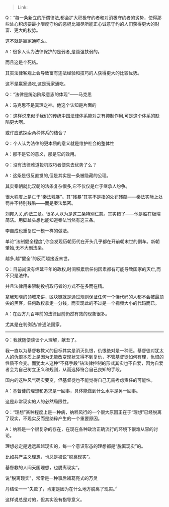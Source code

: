 > Link: 

Q：“每一条新立的所谓律法,都会扩大积极守约者和对消极守约者的劣势，使得那些处心积虑要最小限度守约的恶棍比竭尽所能正心诚意守约的人们获得更大的财富、更大的权势。

这不就是赢家通吃么。

A：很多人认为法律保护的是弱者,是锄强扶弱的。

而且这是个死结。

其实法律客观上会导致富有违法经验和技巧的人获得更大的比较优势。

这不是赢家通吃,这是玩家通吃。

Q：“法律是统治阶级意志的体现”——马克思

A：马克思不是真理之神。他这个认知是片面的

Q：这样说来似乎我们的传统中国法律体系能对之有抑制作用,可是这个体系的缺陷更大啊。

或许应该探索两种体系的结合？

Q：个人认为法律的更本质的意义就是维护社会的整体性

A：那不是它的意义，那是它的效用。

Q：没有法律难道投机取巧者便失去优势了么？

A：这条是很反直觉的,但是其实是一条被隐藏的公理。

其实秦朝就比汉朝的法条复杂很多,它不仅仅是亡于继承人纷争。

很大程度上是亡于“秦法残暴”。其“残暴”其实不是指的处罚残酷——秦法实际上处罚并不特别残酷——而是秦法繁密。

刘邦入关,约法三章。很多人以为是这三条特别仁慈。其实错了——他是胜在极端简洁。用脚趾头想也能知道秦法当然有这三条。

李自成也重复过一模一样的做法。

单论“法制健全程度”,你会发现历朝历代在开头几乎都在开前朝末世的倒车。新朝肇始,无不大删法条。

越多,越“健全”的反而越接近末世。

Q：目前尚没有绵延千年的政权,时间积累后任何因素都有可能导致国家的灭亡,而不只是法律。

并且法律用来限制投机取巧者的方式不在多而在精。

拿我知晓的领域来讲，区块链就是通过规则保证任何一个懂代码的人都不会被最顶尖的黑客，任何政权拿走一分钱，而实现此的不过是一个视频大小的代码而已。

A：在西方几百年前的法律目前仍然有效的现象很多。

尤其是在判例法/普通法国家。

---

Q：我就随便谈谈个人理解，献丑了。

我一直以为基督教教义的目标其实是消灭仇恨，仇恨绝对是一种恶。基督徒对犹太人的仇恨本质上是因为无能改变现状又得不到复仇，不管基督徒如何有理，仇恨的性质不会变。而犹太人这种“不择手段"钻法律控制的形式其实也不自爱，因为自爱者会为自己树立正义和规则，从而选择符合自己良知的手段。

国内的这种风气确实要变，但基督徒也不能觉得自己无需考虑责任的可能性。

A：基督徒的理想和追求是一回事，具体能做到什么水平是另一回事。

这是非常现实的人的必然局限性。

Q：“理想”某种程度上是一种病，纳粹风行的一个很大原因正在于“理想”已经脱离了现实，不现实反而是纳粹产生的一个重要原因。

A：纳粹是一个很复杂的存在，在现在各种政治正确流行的环境下很难从容的讨论。

理想必定是远远超越现实的，每一个意识形态的理想都是“脱离现实”的。

比如共产主义理想，也总是被说"脱离现实”。

基督教的人间天国理想，也脱离现实”。

说"脱离现实〞，常常是一种事后诸葛亮式的万灵

丹结论一一"失败了，肯定是因为在什么地方脱离了现实。〞

这样说总是对的，但其实没有指导意义。
